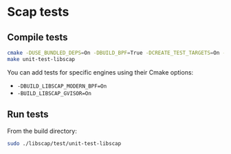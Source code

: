 # Scap tests

## Compile tests

```bash
cmake -DUSE_BUNDLED_DEPS=On -DBUILD_BPF=True -DCREATE_TEST_TARGETS=On -DBUILD_LIBSCAP_GVISOR=Off ..
make unit-test-libscap
```

You can add tests for specific engines using their Cmake options:
- `-DBUILD_LIBSCAP_MODERN_BPF=On`
- `-BUILD_LIBSCAP_GVISOR=On`

## Run tests

From the build directory:

```bash
sudo ./libscap/test/unit-test-libscap
```